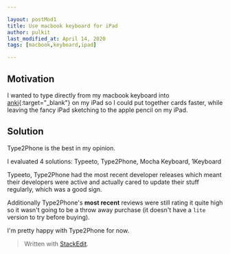 ```yaml
---

layout: postMod1
title: Use macbook keyboard for iPad
author: pulkit
last_modified_at: April 14, 2020
tags: [macbook,keyboard,ipad]

---
```


## Motivation

I wanted to type directly from my macbook keyboard into [anki](https://learnwell.github.io/2020/02/14/anki.html){:target="_blank"} on my iPad so I could put together cards faster, while leaving the fancy iPad sketching to the apple pencil on my iPad.

## Solution

Type2Phone is the best in my opinion.

I evaluated 4 solutions:
Typeeto, Type2Phone, Mocha Keyboard, 1Keyboard

Typeeto, Type2Phone had the most recent developer releases which meant their developers were active and actually cared to update their stuff regularly, which was a good sign.

Additionally Type2Phone's **most recent** reviews were still rating it quite high so it wasn't going to be a throw away purchase (it doesn't have a `lite` version to try before buying).

I'm pretty happy with Type2Phone for now.

> Written with [StackEdit](https://stackedit.io/).
<!--stackedit_data:
eyJoaXN0b3J5IjpbMTMxMTY4ODkwMF19
-->